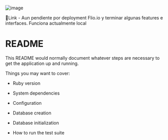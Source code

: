 ![image](https://github.com/DIGORACCOON4279/Articles/assets/88150970/5008cca3-aa22-4bbe-9cb8-b3a8f8b746db)</br>

🚀Link - Aun pendiente por deployment Flio.io y terminar algunas features e interfaces. Funciona actualmente local



# README

This README would normally document whatever steps are necessary to get the
application up and running.

Things you may want to cover:

* Ruby version

* System dependencies

* Configuration

* Database creation

* Database initialization

* How to run the test suite





